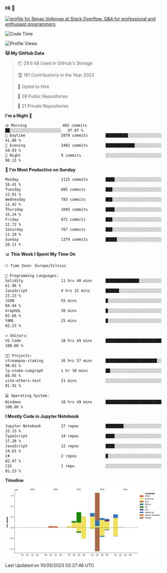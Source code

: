 ### Hi 👋
<a href="https://stackoverflow.com/users/14954249/benas-volkovas"><img src="https://stackoverflow.com/users/flair/14954249.png?theme=dark" width="208" height="58" alt="profile for Benas Volkovas at Stack Overflow, Q&amp;A for professional and enthusiast programmers" title="profile for Benas Volkovas at Stack Overflow, Q&amp;A for professional and enthusiast programmers"></a>

<!--START_SECTION:waka-->
![Code Time](http://img.shields.io/badge/Code%20Time-1%2C439%20hrs%2052%20mins-blue)

![Profile Views](http://img.shields.io/badge/Profile%20Views-0-blue)

**🐱 My GitHub Data** 

> 📦 29.6 kB Used in GitHub's Storage 
 > 
> 🏆 161 Contributions in the Year 2023
 > 
> 💼 Opted to Hire
 > 
> 📜 28 Public Repositories 
 > 
> 🔑 21 Private Repositories 
 > 
**I'm a Night 🦉** 

```text
🌞 Morning                485 commits         ██░░░░░░░░░░░░░░░░░░░░░░░   07.07 % 
🌆 Daytime                2870 commits        ██████████░░░░░░░░░░░░░░░   41.86 % 
🌃 Evening                3492 commits        █████████████░░░░░░░░░░░░   50.93 % 
🌙 Night                  9 commits           ░░░░░░░░░░░░░░░░░░░░░░░░░   00.13 % 
```
📅 **I'm Most Productive on Sunday** 

```text
Monday                   1125 commits        ████░░░░░░░░░░░░░░░░░░░░░   16.41 % 
Tuesday                  885 commits         ███░░░░░░░░░░░░░░░░░░░░░░   12.91 % 
Wednesday                783 commits         ███░░░░░░░░░░░░░░░░░░░░░░   11.42 % 
Thursday                 1045 commits        ████░░░░░░░░░░░░░░░░░░░░░   15.24 % 
Friday                   872 commits         ███░░░░░░░░░░░░░░░░░░░░░░   12.72 % 
Saturday                 767 commits         ███░░░░░░░░░░░░░░░░░░░░░░   11.19 % 
Sunday                   1379 commits        █████░░░░░░░░░░░░░░░░░░░░   20.11 % 
```


📊 **This Week I Spent My Time On** 

```text
🕑︎ Time Zone: Europe/Vilnius

💬 Programming Languages: 
Solidity                 11 hrs 40 mins      ███████████████░░░░░░░░░░   61.96 % 
JavaScript               4 hrs 22 mins       ██████░░░░░░░░░░░░░░░░░░░   23.23 % 
JSON                     55 mins             █░░░░░░░░░░░░░░░░░░░░░░░░   04.94 % 
GraphQL                  30 mins             █░░░░░░░░░░░░░░░░░░░░░░░░   02.66 % 
YAML                     25 mins             █░░░░░░░░░░░░░░░░░░░░░░░░   02.23 % 

🔥 Editors: 
VS Code                  18 hrs 49 mins      █████████████████████████   100.00 % 

🐱‍💻 Projects: 
streampay-staking        16 hrs 57 mins      ███████████████████████░░   90.02 % 
lp-stake-subgraph        1 hr 30 mins        ██░░░░░░░░░░░░░░░░░░░░░░░   08.05 % 
vite-ethers-test         21 mins             ░░░░░░░░░░░░░░░░░░░░░░░░░   01.92 % 

💻 Operating System: 
Windows                  18 hrs 49 mins      █████████████████████████   100.00 % 
```

**I Mostly Code in Jupyter Notebook** 

```text
Jupyter Notebook         27 repos            ████████░░░░░░░░░░░░░░░░░   33.33 % 
TypeScript               14 repos            ████░░░░░░░░░░░░░░░░░░░░░   17.28 % 
JavaScript               12 repos            ████░░░░░░░░░░░░░░░░░░░░░   14.81 % 
C#                       2 repos             █░░░░░░░░░░░░░░░░░░░░░░░░   02.47 % 
CSS                      1 repo              ░░░░░░░░░░░░░░░░░░░░░░░░░   01.23 % 
```



**Timeline**

![Lines of Code chart](https://raw.githubusercontent.com/BenasVolkovas/BenasVolkovas/main/assets/bar_graph.png)


 Last Updated on 10/05/2023 02:27:46 UTC
<!--END_SECTION:waka-->

